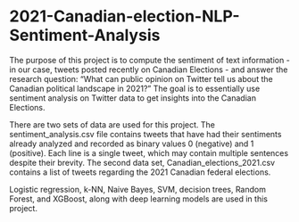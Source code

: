 # 2021-Canadian-election-NLP-Sentiment-Analysis

The purpose of this project is to compute the sentiment of text information - in our case, tweets posted recently on Canadian Elections - and answer the research question: “What can public opinion on Twitter tell us about the Canadian political landscape in 2021?” The goal is to essentially use sentiment analysis on Twitter data to get insights into the Canadian Elections. 

There are two sets of data are used for this project. The sentiment_analysis.csv file contains tweets that have had their sentiments already analyzed and recorded as binary values 0 (negative) and 1 (positive). Each line is a single tweet, which may contain multiple sentences despite their brevity. The second data set, Canadian_elections_2021.csv contains a list of tweets regarding the 2021 Canadian federal elections.

Logistic regression, k-NN, Naive Bayes, SVM, decision trees, Random Forest, and XGBoost, along with deep learning models are used in this project.
